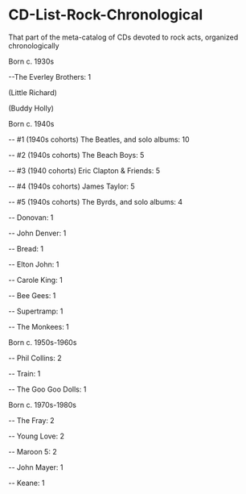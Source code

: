 # CD-List-Rock-Chronological
That part of the meta-catalog of CDs devoted to rock acts, organized chronologically

Born c. 1930s 

--The Everley Brothers: 1

(Little Richard) 

(Buddy Holly)

Born c. 1940s 

-- #1 (1940s cohorts) The Beatles, and solo albums: 10

-- #2 (1940s cohorts) The Beach Boys: 5 

-- #3 (1940 cohorts) Eric Clapton & Friends: 5 

-- #4 (1940s cohorts) James Taylor: 5 

-- #5 (1940s cohorts) The Byrds, and solo albums: 4

-- Donovan: 1

-- John Denver: 1

-- Bread: 1

-- Elton John: 1

-- Carole King: 1 

-- Bee Gees: 1 

-- Supertramp: 1 

-- The Monkees: 1

Born c. 1950s-1960s 

-- Phil Collins: 2

-- Train: 1

-- The Goo Goo Dolls: 1

Born c. 1970s-1980s

-- The Fray: 2 

-- Young Love: 2 

-- Maroon 5: 2 

-- John Mayer: 1 

-- Keane: 1
